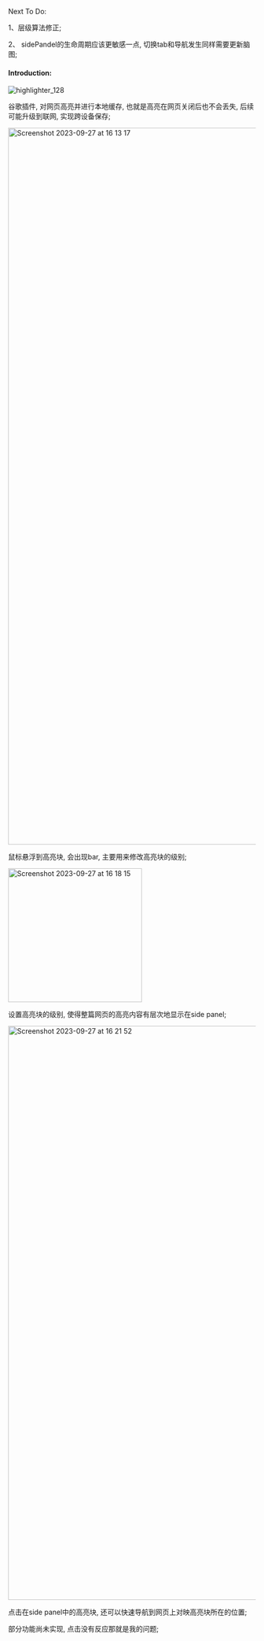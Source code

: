 Next To Do:

1、层级算法修正;

2、 sidePandel的生命周期应该更敏感一点, 切换tab和导航发生同样需要更新脑图;

#### Introduction:

![highlighter_128](https://github.com/induang/hight/assets/50736248/bb48cee8-3234-4374-8ad5-447154ed32be)


谷歌插件, 对网页高亮并进行本地缓存, 也就是高亮在网页关闭后也不会丢失, 后续可能升级到联网, 实现跨设备保存;

<img width="1456" alt="Screenshot 2023-09-27 at 16 13 17" src="https://github.com/induang/hight/assets/50736248/9cbcd9ec-77bd-491b-9e80-31a2019aad6e">

鼠标悬浮到高亮块, 会出现bar, 主要用来修改高亮块的级别;

<img width="272" alt="Screenshot 2023-09-27 at 16 18 15" src="https://github.com/induang/hight/assets/50736248/e8347245-2545-434e-b277-69b4cd4ec37a">

设置高亮块的级别, 使得整篇网页的高亮内容有层次地显示在side panel;

<img width="1166" alt="Screenshot 2023-09-27 at 16 21 52" src="https://github.com/induang/hight/assets/50736248/503b848f-c839-482b-a0aa-fe02456cd181">

点击在side panel中的高亮块, 还可以快速导航到网页上对映高亮块所在的位置;

部分功能尚未实现, 点击没有反应那就是我的问题;
